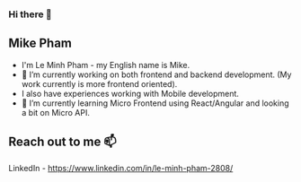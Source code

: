 ### Hi there 👋

## Mike Pham

- I'm Le Minh Pham - my English name is Mike.
- 🔭 I’m currently working on both frontend and backend development. (My work currently is more frontend oriented).
- I also have experiences working with Mobile development.
- 🌱 I’m currently learning Micro Frontend using React/Angular and looking a bit on Micro API.

## Reach out to me 📫

LinkedIn - https://www.linkedin.com/in/le-minh-pham-2808/


